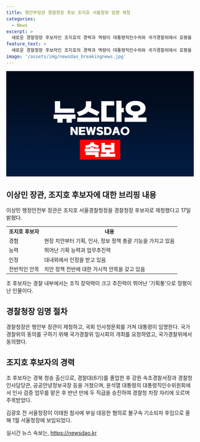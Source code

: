 ```yaml
---
title: 행안부장관 경찰청장 후보 조지호 서울청장 임명 제청
categories:
  - News
excerpt: >
  새로운 경찰청장 후보자인 조지호의 경력과 역량이 대통령직인수위와 국가경찰위에서 호평을 받고 있다. 이상민 행정안전부 장관은 조 후보자를 브리핑하며 뛰어난 기획 능력과 업무추진력으로 대내외의 인정을 받고 있다고 밝혔다. 조 후보자는 경찰 내부에서 기획 능력과 추진력으로 정평이 나며, 이를 바탕으로 국민의 안전과 질서를 유지하는데 능력을 발휘할 것으로 기대된다.
feature_text: >
  새로운 경찰청장 후보자인 조지호의 경력과 역량이 대통령직인수위와 국가경찰위에서 호평을 받고 있다. 이상민 행정안전부 장관은 조 후보자를 브리핑하며 뛰어난 기획 능력과 업무추진력으로 대내외의 인정을 받고 있다고 밝혔다. 조 후보자는 경찰 내부에서 기획 능력과 추진력으로 정평이 나며, 이를 바탕으로 국민의 안전과 질서를 유지하는데 능력을 발휘할 것으로 기대된다.
image: '/assets/img/newsdao_breakingnews.jpg'
---
```


<p><img src="/assets/img/newsdao_breakingnews.jpg" alt="cryptoinkorea 속보" /></p>

<h2 data-ke-size="size26">이상민 장관, 조지호 후보자에 대한 브리핑 내용</h2>

<p data-ke-size="size16">이상민 행정안전부 장관은 조지호 서울경찰청장을 경찰청장 후보자로 제청했다고 17일 밝혔다. </p>

<table>
  <tr>
    <td style="text-align: center; height: 17px;"><b>조지호 후보자</b></td>
    <td style="text-align: center; height: 17px;"><b>내용</b></td>
  </tr>
  <tr>
    <td style="text-align: left;">경험</td>
    <td style="text-align: left;">현장 치안부터 기획, 인사, 정보 정책 총괄 기능을 가지고 있음</td>
  </tr>
  <tr>
    <td style="text-align: left;">능력</td>
    <td style="text-align: left;">뛰어난 기획 능력과 업무추진력</td>
  </tr>
  <tr>
    <td style="text-align: left;">인정</td>
    <td style="text-align: left;">대내외에서 인정을 받고 있음</td>
  </tr>
  <tr>
    <td style="text-align: left;">전반적인 안목</td>
    <td style="text-align: left;">치안 정책 전반에 대한 거시적 안목을 갖고 있음</td>
  </tr>
</table>

<p data-ke-size="size16">조 후보자는 경찰 내부에서는 조직 장악력이 크고 추진력이 뛰어난 '기획통'으로 정평이 난 인물이다. </p>

<h2 data-ke-size="size26">경찰청장 임명 절차</h2>

<p data-ke-size="size16">경찰청장은 행안부 장관이 제청하고, 국회 인사청문회를 거쳐 대통령이 임명한다. 국가경찰위의 동의를 구하기 위해 국가경찰위 임시회의 개최를 요청하였고, 국가경찰위에서 동의했다. </p>

<h2 data-ke-size="size26">조지호 후보자의 경력</h2>

<p data-ke-size="size16">조 후보자는 경북 청송 출신으로, 경찰대(6기)를 졸업한 후 강원 속초경찰서장과 경찰청 인사담당관, 공공안녕정보국장 등을 거쳤으며, 윤석열 대통령의 대통령직인수위원회에서 인사 검증 업무를 맡은 후 반년 만에 두 직급을 승진하여 경찰청 차장 자리에 오르며 주목받았다. </p>

<p data-ke-size="size16">김광호 전 서울청장이 이태원 참사에 부실 대응한 혐의로 불구속 기소되자 후임으로 올해 1월 서울청장에 보임되었다. </p>
실시간 뉴스 속보는, <a href="https://newsdao.kr" rel="dofollow">https://newsdao.kr</a>


